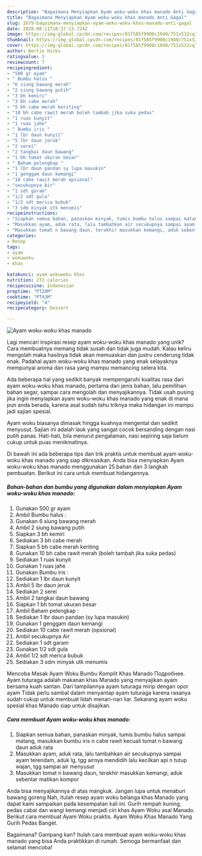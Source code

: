 ```yaml
---
description: "Bagaimana Menyiapkan Ayam woku-woku khas manado Anti Gagal"
title: "Bagaimana Menyiapkan Ayam woku-woku khas manado Anti Gagal"
slug: 1679-bagaimana-menyiapkan-ayam-woku-woku-khas-manado-anti-gagal
date: 2020-08-11T10:37:13.724Z
image: https://img-global.cpcdn.com/recipes/81f585f9908c1940/751x532cq70/ayam-woku-woku-khas-manado-foto-resep-utama.jpg
thumbnail: https://img-global.cpcdn.com/recipes/81f585f9908c1940/751x532cq70/ayam-woku-woku-khas-manado-foto-resep-utama.jpg
cover: https://img-global.cpcdn.com/recipes/81f585f9908c1940/751x532cq70/ayam-woku-woku-khas-manado-foto-resep-utama.jpg
author: Bertie Hicks
ratingvalue: 3
reviewcount: 7
recipeingredient:
- "500 gr ayam"
- " Bumbu halus "
- "6 siung bawang merah"
- "2 siung bawang putih"
- "3 bh kemiri"
- "3 bh cabe merah"
- "5 bh cabe merah keriting"
- "10 bh cabe rawit merah boleh tambah jika suka pedas"
- "1 ruas kunyit"
- "1 ruas jahe"
- " Bumbu iris "
- "1 lbr daun kunyit"
- "5 lbr daun jeruk"
- "2 serei"
- "2 tangkai daun bawang"
- "1 bh tomat ukuran besar"
- " Baham pelengkap "
- "1 lbr daun pandan sy lupa masukin"
- "1 genggam daun kemangi"
- "10 cabe rawit merah opsional"
- "secukupnya Air"
- "1 sdt garam"
- "1/2 sdt gula"
- "1/2 sdt merica bubuk"
- "3 sdm minyak utk menumis"
recipeinstructions:
- "Siapkan semua bahan, panaskan minyak, tumis bumbu halus sampai matang, masukkan bumbu iris n cabe rawit kecuali tomat n bawang daun aduk rata"
- "Masukkan ayam, aduk rata, lalu tambahkan air secukupnya sampai ayam terendam, aduk lg, tgg airnya mendidih lalu kecilkan api n tutup wajan, tgg sampai air menyusut"
- "Masukkan tomat n bawang daun, terakhir masukkan kemangi, aduk sebentar matikan kompor"
categories:
- Resep
tags:
- ayam
- wokuwoku
- khas

katakunci: ayam wokuwoku khas 
nutrition: 272 calories
recipecuisine: Indonesian
preptime: "PT20M"
cooktime: "PT43M"
recipeyield: "4"
recipecategory: Dessert

---
```



![Ayam woku-woku khas manado](https://img-global.cpcdn.com/recipes/81f585f9908c1940/751x532cq70/ayam-woku-woku-khas-manado-foto-resep-utama.jpg)

Lagi mencari inspirasi resep ayam woku-woku khas manado yang unik? Cara membuatnya memang tidak susah dan tidak juga mudah. Kalau keliru mengolah maka hasilnya tidak akan memuaskan dan justru cenderung tidak enak. Padahal ayam woku-woku khas manado yang enak selayaknya mempunyai aroma dan rasa yang mampu memancing selera kita.

Ada beberapa hal yang sedikit banyak mempengaruhi kualitas rasa dari ayam woku-woku khas manado, pertama dari jenis bahan, lalu pemilihan bahan segar, sampai cara mengolah dan menyajikannya. Tidak usah pusing jika ingin menyiapkan ayam woku-woku khas manado yang enak di mana pun anda berada, karena asal sudah tahu triknya maka hidangan ini mampu jadi sajian spesial.

Ayam woku biasanya dimasak hingga kuahnya mengental dan sedikit menyusut. Sajian ini adalah lauk yang sangat cocok bersanding dengan nasi putih panas. Hati-hati, bila menurut pengalaman, nasi sepiring saja belum cukup untuk puas menikmatinya.


Di bawah ini ada beberapa tips dan trik praktis untuk membuat ayam woku-woku khas manado yang siap dikreasikan. Anda bisa menyiapkan Ayam woku-woku khas manado menggunakan 25 bahan dan 3 langkah pembuatan. Berikut ini cara untuk membuat hidangannya.

<!--inarticleads1-->

##### Bahan-bahan dan bumbu yang digunakan dalam menyiapkan Ayam woku-woku khas manado:

1. Gunakan 500 gr ayam
1. Ambil  Bumbu halus :
1. Gunakan 6 siung bawang merah
1. Ambil 2 siung bawang putih
1. Siapkan 3 bh kemiri
1. Sediakan 3 bh cabe merah
1. Siapkan 5 bh cabe merah keriting
1. Gunakan 10 bh cabe rawit merah (boleh tambah jika suka pedas)
1. Sediakan 1 ruas kunyit
1. Gunakan 1 ruas jahe
1. Gunakan  Bumbu iris :
1. Sediakan 1 lbr daun kunyit
1. Ambil 5 lbr daun jeruk
1. Sediakan 2 serei
1. Ambil 2 tangkai daun bawang
1. Siapkan 1 bh tomat ukuran besar
1. Ambil  Baham pelengkap :
1. Sediakan 1 lbr daun pandan (sy lupa masukin)
1. Gunakan 1 genggam daun kemangi
1. Sediakan 10 cabe rawit merah (opsional)
1. Ambil secukupnya Air
1. Sediakan 1 sdt garam
1. Gunakan 1/2 sdt gula
1. Ambil 1/2 sdt merica bubuk
1. Sediakan 3 sdm minyak utk menumis


Mencoba Masak Ayam Woku Bumbu Komplit Khas Manado Подробнее. Ayam tuturaga adalah makanan khas Manado yang menyajikan ayam bersama kuah santan. Dari tampilannya ayam tuturaga mirip dengan opor ayam Tidak perlu sambal dalam menyantap ayam tuturaga karena rasanya sudah cukup untuk membuat lidah menari-nari liar. Sekarang ayam woku spesial khas Manado siap untuk disajikan. 

<!--inarticleads2-->

##### Cara membuat Ayam woku-woku khas manado:

1. Siapkan semua bahan, panaskan minyak, tumis bumbu halus sampai matang, masukkan bumbu iris n cabe rawit kecuali tomat n bawang daun aduk rata
1. Masukkan ayam, aduk rata, lalu tambahkan air secukupnya sampai ayam terendam, aduk lg, tgg airnya mendidih lalu kecilkan api n tutup wajan, tgg sampai air menyusut
1. Masukkan tomat n bawang daun, terakhir masukkan kemangi, aduk sebentar matikan kompor


Anda bisa menyajikannya di atas mangkuk. Jangan lupa untuk menaburi bawang goreng Nah, itulah resep ayam woku belanga khas Manado yang dapat kami sampaikan pada kesempatan kali ini. Gurih rempah kuning, pedas cabai dan wangi kemangi menjadi ciri khas Ayam Woku asal Manado. Berikut cara membuat Ayam Woku praktis. Ayam Woku Khas Manado Yang Gurih Pedas Banget. 

Bagaimana? Gampang kan? Itulah cara membuat ayam woku-woku khas manado yang bisa Anda praktikkan di rumah. Semoga bermanfaat dan selamat mencoba!
